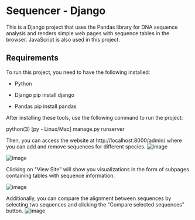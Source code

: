 # Sequencer - Django

This is a Django project that uses the Pandas library for DNA sequence analysis and renders simple web pages with sequence tables in the browser. JavaScript is also used in this project.

## Requirements

To run this project, you need to have the following installed:

- Python

- Django
  pip install django

- Pandas
  pip install pandas

After installing these tools, use the following command to run the project:

python(3) [py - Linux/Mac] manage.py runserver

Then, you can access the website at http://localhost:8000/admin/ where you can add and remove sequences for different species.
![image](https://github.com/MilenaJasiolek/Sequencer/assets/125980721/c4b1f4c0-4bb8-4bb3-b3b5-7dedbdfe17d7)

![image](https://github.com/MilenaJasiolek/Sequencer/assets/125980721/1e735dee-7658-4862-83f9-24a6e325e676)

Clicking on "View Site" will show you visualizations in the form of subpages containing tables with sequence information.

![image](https://github.com/MilenaJasiolek/Sequencer/assets/125980721/791a9550-6f1a-45ff-8464-7904074cde35)

Additionally, you can compare the alignment between sequences by selecting two sequences and clicking the "Compare selected sequences" button.
![image](https://github.com/MilenaJasiolek/Sequencer/assets/125980721/63f250b4-ec14-42d1-b705-24343542aa76)
